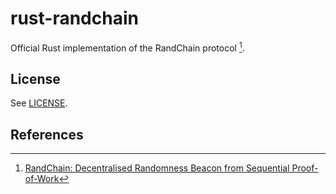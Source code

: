 # rust-randchain

Official Rust implementation of the RandChain protocol [^1].

## License

See [LICENSE](LICENSE).

## References

[^1]: [RandChain: Decentralised Randomness Beacon from Sequential Proof-of-Work](https://eprint.iacr.org/2020/1033.pdf)
